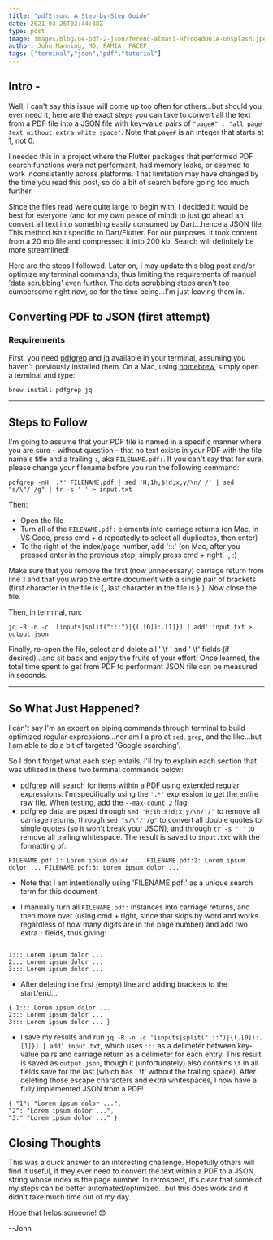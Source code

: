 ```yaml
---
title: "pdf2json: A Step-by-Step Guide"
date: 2021-03-26T02:44:38Z
type: post
image: images/blog/04-pdf-2-json/ferenc-almasi-HfFoo4d061A-unsplash.jpeg
author: John Manning, MD, FAMIA, FACEP
tags: ["terminal","json","pdf","tutorial"]
---
```


## Intro -

Well, I can't say this issue will come up too often for others...but should you ever need it, here are the exact steps you can take to convert all the text from a PDF file into a JSON file with key-value pairs of `"page#" : "all page text without extra white space"`. Note that `page#` is an integer that starts at 1, not 0.

I needed this in a project where the Flutter packages that performed PDF search functions were not performant, had memory leaks, or seemed to work inconsistently across platforms. That limitation may have changed by the time you read this post, so do a bit of search before going too much further.

Since the files read were quite large to begin with, I decided it would be best for everyone (and for my own peace of mind) to just go ahead an convert all text into something easily consumed by Dart...hence a JSON file. This method isn't specific to Dart/Flutter. For our purposes, it took content from a 20 mb file and compressed it into 200 kb. Search will definitely be more streamlined!

Here are the steps I followed. Later on, I may update this blog post and/or optimize my terminal commands, thus limiting the requirements of manual 'data scrubbing' even further. The data scrubbing steps aren't too cumbersome right now, so for the time being...I'm just leaving them in.

## Converting PDF to JSON (first attempt)

### Requirements

First, you need [pdfgrep](https://pdfgrep.org/doc.html) and [jq](https://stedolan.github.io/jq/) available in your terminal, assuming you haven't previously installed them. On a Mac, using [homebrew](https://brew.sh), simply open a terminal and type:

```terminal
brew install pdfgrep jq
```

-------

## Steps to Follow

I'm going to assume that your PDF file is named in a specific manner where you are sure - without question - that no text exists in your PDF with the file name's title and a trailing `:`, aka `FILENAME.pdf:`. If you can't say that for sure, please change your filename before you run the following command:

```terminal
pdfgrep -nH '.*' FILENAME.pdf | sed 'H;1h;$!d;x;y/\n/ /' | sed "s/\"/'/g" | tr -s ' ' > input.txt
```

Then:

- Open the file
- Turn all of the `FILENAME.pdf:` elements into carriage returns (on Mac, in VS Code, press cmd + d repeatedly to select all duplicates, then enter)
- To the right of the index/page number, add ':::'   (on Mac, after you pressed enter in the previous step, simply press cmd + right, :, :)

Make sure that you remove the first (now unnecessary) carriage return from line 1 and that you wrap the entire document with a single pair of brackets (first character in the file is `{`, last character in the file is `}` ). Now close the file.

Then, in terminal, run:

```terminal
jq -R -n -c '[inputs|split(":::")|{(.[0]):.[1]}] | add' input.txt > output.json
```

Finally, re-open the file, select and delete all ' \f ' and ' \f' fields (if desired)...and sit back and enjoy the fruits of your effort! Once learned, the total time spent to get from PDF to performant JSON file can be measured in seconds.

-------

## So What Just Happened?

I can't say I'm an expert on piping commands through terminal to build optimized regular expressions...nor am I a pro at `sed`, `grep`, and the like...but I am able to do a bit of targeted 'Google searching'.

So I don't forget what each step entails, I'll try to explain each section that was utilized in these two terminal commands below:

- [pdfgrep](https://pdfgrep.org/doc.html) will search for items within a PDF using extended regular expressions. I'm specifically using the `'.*'` expression to get the entire raw file. When testing, add the `--max-count 2` flag
- pdfgrep data are piped through `sed 'H;1h;$!d;x;y/\n/ /'` to remove all carriage returns, through `sed "s/\"/'/g"` to convert all double quotes to single quotes (so it won't break your JSON), and through `tr -s ' '` to remove all trailing whitespace. The result is saved to `input.txt` with the formatting of:

```terminal
FILENAME.pdf:1: Lorem ipsum dolor ... FILENAME.pdf:2: Lorem ipsum dolor ... FILENAME.pdf:3: Lorem ipsum dolor ...
```

- Note that I am intentionally using 'FILENAME.pdf:' as a unique search term for this document

- I manually turn all `FILENAME.pdf:` instances into carriage returns, and then move over (using cmd + right, since that skips by word and works regardless of how many digits are in the page number) and add two extra `:` fields, thus giving:

```terminal

1::: Lorem ipsum dolor ...
2::: Lorem ipsum dolor ...
3::: Lorem ipsum dolor ...
```

- After deleting the first (empty) line and adding brackets to the start/end...

```terminal
{ 1::: Lorem ipsum dolor ...
2::: Lorem ipsum dolor ...
3::: Lorem ipsum dolor ... }
```

- I save my results and run `jq -R -n -c '[inputs|split(":::")|{(.[0]):.[1]}] | add' input.txt`, which uses `:::` as a delimeter between key-value pairs and carriage return as a delimeter for each entry. This result is saved as `output.json`, though it (unfortunately) also contains ` \f ` in all fields save for the last (which has ' \f' without the trailing space). After deleting those escape characters and extra whitespaces, I now have a fully implemented JSON from a PDF!

```terminal
{ "1": "Lorem ipsum dolor ...",
"2": "Lorem ipsum dolor ...",
"3:" "Lorem ipsum dolor ..." }
```

## Closing Thoughts

This was a quick answer to an interesting challenge. Hopefully others will find it useful, if they ever need to convert the text within a PDF to a JSON string whose index is the page number. In retrospect, it's clear that some of my steps can be better automated/optimized...but this does work and it didn't take much time out of my day.

Hope that helps someone! 😎

--John
